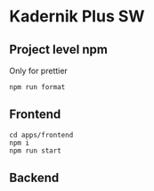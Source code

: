 # Kadernik Plus SW

## Project level npm

Only for prettier

```
npm run format
```

## Frontend

```
cd apps/frontend
npm i
npm run start
```

## Backend
